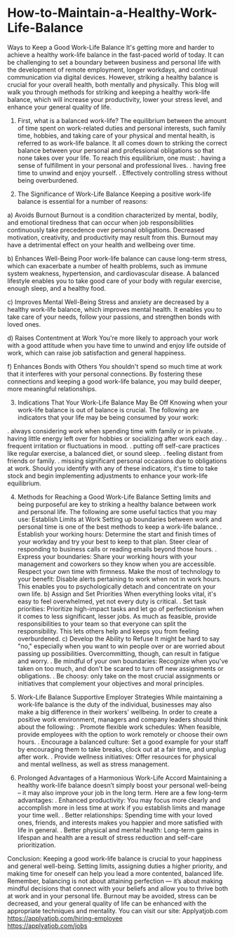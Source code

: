 # How-to-Maintain-a-Healthy-Work-Life-Balance
Ways to Keep a Good Work-Life Balance
It's getting more and harder to achieve a healthy work-life balance in the fast-paced world of today. It can be challenging to set a boundary between business and personal life with the development of remote employment, longer workdays, and continual communication via digital devices. However, striking a healthy balance is crucial for your overall health, both mentally and physically. This blog will walk you through methods for striking and keeping a healthy work-life balance, which will increase your productivity, lower your stress level, and enhance your general quality of life.

1. First, what is a balanced work-life?
The equilibrium between the amount of time spent on work-related duties and personal interests, such family time, hobbies, and taking care of your physical and mental health, is referred to as work-life balance. It all comes down to striking the correct balance between your personal and professional obligations so that none takes over your life.
To reach this equilibrium, one must:
. having a sense of fulfillment in your personal and professional lives.
. having free time to unwind and enjoy yourself.
. Effectively controlling stress without being overburdened.

2. The Significance of Work-Life Balance
Keeping a positive work-life balance is essential for a number of reasons:

a) Avoids Burnout
Burnout is a condition characterized by mental, bodily, and emotional tiredness that can occur when job responsibilities continuously take precedence over personal obligations. Decreased motivation, creativity, and productivity may result from this. Burnout may have a detrimental effect on your health and wellbeing over time.

b) Enhances Well-Being
Poor work-life balance can cause long-term stress, which can exacerbate a number of health problems, such as immune system weakness, hypertension, and cardiovascular disease. A balanced lifestyle enables you to take good care of your body with regular exercise, enough sleep, and a healthy food.

c) Improves Mental Well-Being 
Stress and anxiety are decreased by a healthy work-life balance, which improves mental health. It enables you to take care of your needs, follow your passions, and strengthen bonds with loved ones.

d) Raises Contentment at Work
You're more likely to approach your work with a good attitude when you have time to unwind and enjoy life outside of work, which can raise job satisfaction and general happiness.

f) Enhances Bonds with Others
You shouldn't spend so much time at work that it interferes with your personal connections. By fostering these connections and keeping a good work-life balance, you may build deeper, more meaningful relationships.

3. Indications That Your Work-Life Balance May Be Off
Knowing when your work-life balance is out of balance is crucial. The following are indicators that your life may be being consumed by your work:

. always considering work when spending time with family or in private.
. having little energy left over for hobbies or socializing after work each day.
. frequent irritation or fluctuations in mood.
. putting off self-care practices like regular exercise, a balanced diet, or sound sleep.
. feeling distant from friends or family.
. missing significant personal occasions due to obligations at work.
Should you identify with any of these indicators, it's time to take stock and begin implementing adjustments to enhance your work-life equilibrium.

4. Methods for Reaching a Good Work-Life Balance
Setting limits and being purposeful are key to striking a healthy balance between work and personal life. The following are some useful tactics that you may use:
Establish Limits at Work
Setting up boundaries between work and personal time is one of the best methods to keep a work-life balance.
. Establish your working hours: Determine the start and finish times of your workday and try your best to keep to that plan. Steer clear of responding to business calls or reading emails beyond those hours.
. Express your boundaries: Share your working hours with your management and coworkers so they know when you are accessible. Respect your own time with firmness.
Make the most of technology to your benefit: Disable alerts pertaining to work when not in work hours. This enables you to psychologically detach and concentrate on your own life.
b) Assign and Set Priorities
When everything looks vital, it's easy to feel overwhelmed, yet not every duty is critical.
. Set task priorities: Prioritize high-impact tasks and let go of perfectionism when it comes to less significant, lesser jobs.
As much as feasible, provide responsibilities to your team so that everyone can split the responsibility. This lets others help and keeps you from feeling overburdened.
c) Develop the Ability to Refuse
It might be hard to say "no," especially when you want to win people over or are worried about passing up possibilities. Overcommitting, though, can result in fatigue and worry.
. Be mindful of your own boundaries: Recognize when you've taken on too much, and don't be scared to turn off new assignments or obligations.
. Be choosy: only take on the most crucial assignments or initiatives that complement your objectives and moral principles.

5. Work-Life Balance Supportive Employer Strategies
While maintaining a work-life balance is the duty of the individual, businesses may also make a big difference in their workers' wellbeing. In order to create a positive work environment, managers and company leaders should think about the following:
. Promote flexible work schedules: When feasible, provide employees with the option to work remotely or choose their own hours.
. Encourage a balanced culture: Set a good example for your staff by encouraging them to take breaks, clock out at a fair time, and unplug after work.
. Provide wellness initiatives: Offer resources for physical and mental wellness, as well as stress management.

6. Prolonged Advantages of a Harmonious Work-Life Accord
Maintaining a healthy work-life balance doesn’t simply boost your personal well-being – it may also improve your job in the long term. Here are a few long-term advantages:
. Enhanced productivity: You may focus more clearly and accomplish more in less time at work if you establish limits and manage your time well.
. Better relationships: Spending time with your loved ones, friends, and interests makes you happier and more satisfied with life in general.
. Better physical and mental health: Long-term gains in lifespan and health are a result of stress reduction and self-care prioritization.

Conclusion:
Keeping a good work-life balance is crucial to your happiness and general well-being. Setting limits, assigning duties a higher priority, and making time for oneself can help you lead a more contented, balanced life. Remember, balancing is not about attaining perfection — it’s about making mindful decisions that connect with your beliefs and allow you to thrive both at work and in your personal life. Burnout may be avoided, stress can be decreased, and your general quality of life can be enhanced with the appropriate techniques and mentality.
You can visit our site: Applyatjob.com<br>
 https://applyatjob.com/hiring-employee<br>
https://applyatjob.com/jobs
